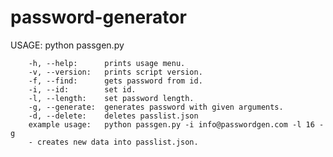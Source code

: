 # password-generator

USAGE: python passgen.py

        -h, --help:      prints usage menu.
        -v, --version:   prints script version.
        -f, --find:      gets password from id.
        -i, --id:        set id.
        -l, --length:    set password length.
        -g, --generate:  generates password with given arguments.
        -d, --delete:    deletes passlist.json
        example usage:   python passgen.py -i info@passwordgen.com -l 16 -g
        - creates new data into passlist.json.
